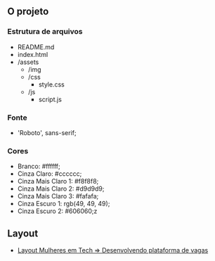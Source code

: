 ## O projeto

### Estrutura de arquivos

- README.md
- index.html
- /assets
  - /img
  - /css
    - style.css
  - /js
    - script.js

### Fonte

- 'Roboto', sans-serif;

### Cores

- Branco: #ffffff;
- Cinza Claro: #cccccc;
- Cinza Mais Claro 1: #f8f8f8;
- Cinza Mais Claro 2: #d9d9d9;
- Cinza Mais Claro 3: #fafafa;
- Cinza Escuro 1: rgb(49, 49, 49);
- Cinza Escuro 2: #606060;z

## Layout

- [Layout Mulheres em Tech => Desenvolvendo plataforma de vagas](https://www.figma.com/file/ivCfSG5ElZUqz5KLv2fmhn/Evento----Mulheres-em-Tech?node-id=39%3A135)
